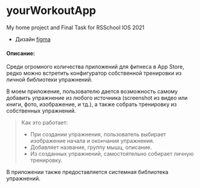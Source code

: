 # yourWorkoutApp


My home project and Final Task for RSSchool IOS 2021

- Дизайн [figma](https://www.figma.com/file/smjp90zz9f6TJqLjB9tnpB/Game-counter-%E2%80%94-RS.School?node-id=0%3A1)

#### Описание: 

Среди огромного количества приложений для фитнеса в App Store, редко можно встретить конфигуратор собственной тренировки из личной библиотеки упражнений.

В моем приложение, пользователю дается возможность самому добавить упражнение из любого источника (screenshot из видео или книги, фото, изображение, и тд.), а также собрать тренировку из собственных упражнений.

> Как это работает:  
> - При создании упражнения, пользователь выбирает изображение начала и окончания упражнения.  
> - Добавляет название, группу мышц, описание.  
> - Из созданных упражнений, самостоятельно собирает личную тренировку.  
  
  
В приложении также предоставляется системная библиотека упражнений.

